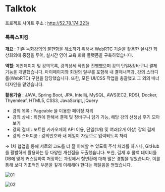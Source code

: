 # Talktok

프로젝트 사이트 주소 : http://52.78.174.223/

### 톡톡스피킹
**개요** : 기존 녹화강의의 불편함을 해소하기 위해서 WebRTC 기술을 활용한 실시간 화상회의에 중점을 두어, 실시간 영어 교육 회화 플랫폼을 구축하였습니다.

**역할**: 메인페이지 및 강의목록, 강의상세 작업을 진행했으며 강의 단일&장바구니 결제 기능을 개발했습니다. 마이페이지와 회원의 일부를 포함해 내 결제내역과, 강의 스터디룸(WebRTC) 구현을 담당했습니다. 또한, 모든 UI/CSS 작업을 총괄했고 그 외의 배너 디자인을 맡았습니다.

**활용기술** : JAVA, Spring Boot, JPA,  Intellij, MySQL, AWS(EC2, RDS), Docker, Thyemleaf, HTML5, CSS3, JavaScript, jQuery
- 강의 목록 : Pageable 을 이용한 페이징 처리
- 강의 상세 : 회원에 한해서 결제 및 장바구니 담기 가능, 해당 강의 선생님 후기 모아보기
- 강의 결제 : 포트원 카카오페이 API 이용, 단일(1개) 및 여러(2개 이상) 강의 결제
- 강의 스터디룸 : 강의번호와 내 메일이 자동으로 입력되도록 처리

⇒ 1차 협업을 통해 서로의 코드를 더 잘 이해할 수 있도록 주석 처리를 하거나, GitHub를 활발하게 활용하는 등 다양한 개선점을 도출했습니다. 
또한, 결제 후 콜백 데이터를 DB에 맞게 커스텀하여 저장하는 과정에서 형변환에 대해 많은 경험을 쌓았습니다. 이를 통해 보다 기초적인 부분을 깊게 이해해야 한다는 깨달음을 얻었습니다.

![01](https://github.com/ssapchap/talktok/assets/163481508/d0122f51-e69b-49fc-a114-837327690bd3)

![02](https://github.com/ssapchap/talktok/assets/163481508/dc423676-a4ef-4855-910a-6ab15eae4ad1)
